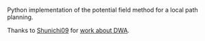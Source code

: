 Python implementation of the potential field method for a local path planning.

Thanks to [Shunichi09](https://github.com/Shunichi09) for [work about DWA](https://qiita.com/MENDY/items/c96e112d6fa0d7e29029).
